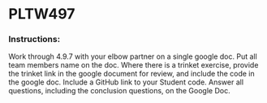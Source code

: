 # PLTW497
### Instructions:
Work through 4.9.7 with your elbow partner on a single google doc.  Put all team members name on the doc.  Where there is a trinket exercise, provide the trinket link in the google document for review, and include the code in the google doc. Include a GitHub link to your Student code. Answer all questions, including the conclusion questions, on the Google Doc.
